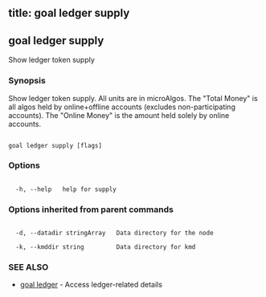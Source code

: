 title: goal ledger supply
---
## goal ledger supply



Show ledger token supply



### Synopsis



Show ledger token supply. All units are in microAlgos. The "Total Money" is all algos held by online+offline accounts (excludes non-participating accounts). The "Online Money" is the amount held solely by online accounts.



```

goal ledger supply [flags]

```



### Options



```

  -h, --help   help for supply

```



### Options inherited from parent commands



```

  -d, --datadir stringArray   Data directory for the node

  -k, --kmddir string         Data directory for kmd

```



### SEE ALSO



* [goal ledger](../../ledger/ledger/)	 - Access ledger-related details



